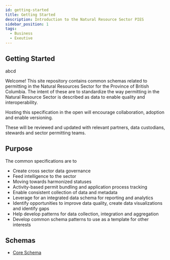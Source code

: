 ```yaml
---
id: getting-started
title: Getting Started
description: Introduction to the Natural Resource Sector PIES
sidebar_position: 1
tags:
  - Business
  - Exeutive
---
```


## Getting Started

abcd

Welcome! This site repository contains common schemas related to permitting in the Natural Resources Sector for the Province of British Columbia. The intent of these are to standardize the way permitting in the Natural Resource Sector is described as data to enable quality and interoperability.

Hosting this specification in the open will encourage collaboration, adoption and enable versioning.

These will be reviewed and updated with relevant partners, data custodians, stewards and sector permitting teams.

## Purpose

The common specifications are to

- Create cross sector data governance
- Feed intelligence to the sector
- Moving towards harmonized statuses
- Activity-based permit bundling and application process tracking
- Enable consistent collection of data and metadata
- Leverage for an integrated data schema for reporting and analytics
- Identify opportunities to improve data quality, create data visualizations and identify gaps
- Help develop patterns for data collection, integration and aggregation
- Develop common schema patterns to use as a template for other interests

## Schemas

- [Core Schema](../spec/schemas/core)
